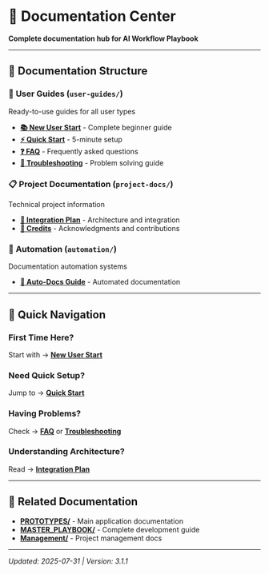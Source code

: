 # 📖 Documentation Center

**Complete documentation hub for AI Workflow Playbook**

---

## 📂 Documentation Structure

### 👤 **User Guides** (`user-guides/`)
Ready-to-use guides for all user types

- **[📚 New User Start](user-guides/NEW_USER_START.md)** - Complete beginner guide
- **[⚡ Quick Start](user-guides/QUICK_START.md)** - 5-minute setup
- **[❓ FAQ](user-guides/FAQ.md)** - Frequently asked questions
- **[🔧 Troubleshooting](user-guides/TROUBLESHOOTING.md)** - Problem solving guide

### 📋 **Project Documentation** (`project-docs/`)
Technical project information

- **[🔗 Integration Plan](project-docs/INTEGRATION_PLAN.md)** - Architecture and integration
- **[🙏 Credits](project-docs/CREDITS.md)** - Acknowledgments and contributions

### 🤖 **Automation** (`automation/`)
Documentation automation systems

- **[📝 Auto-Docs Guide](automation/AUTO_DOCS_GUIDE.md)** - Automated documentation

---

## 🎯 Quick Navigation

### **First Time Here?**
Start with → **[New User Start](user-guides/NEW_USER_START.md)**

### **Need Quick Setup?**
Jump to → **[Quick Start](user-guides/QUICK_START.md)**

### **Having Problems?**
Check → **[FAQ](user-guides/FAQ.md)** or **[Troubleshooting](user-guides/TROUBLESHOOTING.md)**

### **Understanding Architecture?**
Read → **[Integration Plan](project-docs/INTEGRATION_PLAN.md)**

---

## 🚀 Related Documentation

- **[PROTOTYPES/](../PROTOTYPES/README.md)** - Main application documentation
- **[MASTER_PLAYBOOK/](../MASTER_PLAYBOOK/README.md)** - Complete development guide
- **[Management/](../management/README.md)** - Project management docs

---

*Updated: 2025-07-31 | Version: 3.1.1*